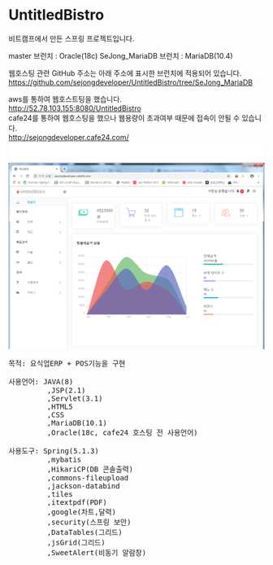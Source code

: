 # UntitledBistro
비트캠프에서 만든 스프링 프로젝트입니다.

master 브런치 : Oracle(18c)
SeJong_MariaDB 브런치 : MariaDB(10.4)

웹호스팅 관련 GitHub 주소는 아래 주소에 표시한 브런치에 적용되어 있습니다.<br>
https://github.com/sejongdeveloper/UntitledBistro/tree/SeJong_MariaDB<br>

aws를 통하여 웹호스트팅을 했습니다.<br>
http://52.78.103.155:8080/UntitledBistro<br>
cafe24를 통하여 웹호스팅을 했으나 웹용량이 초과여부 때문에 접속이 안될 수 있습니다.<br>
http://sejongdeveloper.cafe24.com/
![coding](./main.png)
<pre>
목적: 요식업ERP + POS기능을 구현

사용언어: JAVA(8)
         ,JSP(2.1) 
         ,Servlet(3.1)
         ,HTML5
         ,CSS
         ,MariaDB(10.1)  
         ,Oracle(18c, cafe24 호스팅 전 사용언어)

사용도구: Spring(5.1.3)
         ,mybatis
         ,HikariCP(DB 콘솔출력)
         ,commons-fileupload
         ,jackson-databind
         ,tiles
         ,itextpdf(PDF)
         ,google(차트,달력)
         ,security(스프링 보안)
         ,DataTables(그리드)
         ,jsGrid(그리드)
         ,SweetAlert(비동기 알람창)
         
  
</pre>
